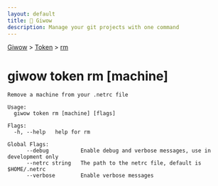 ```yaml
---
layout: default
title: 🔱 Giwow
description: Manage your git projects with one command
---
```


[Giwow](/) > [Token](/token) > [rm](/token/rm.html)

# giwow token rm [machine]

```
Remove a machine from your .netrc file

Usage:
  giwow token rm [machine] [flags]

Flags:
  -h, --help   help for rm

Global Flags:
      --debug          Enable debug and verbose messages, use in development only
      --netrc string   The path to the netrc file, default is $HOME/.netrc
      --verbose        Enable verbose messages
```